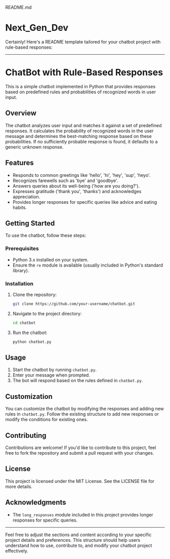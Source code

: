 
README.md
# Next_Gen_Dev
Certainly! Here's a README template tailored for your chatbot project with rule-based responses:

---

# ChatBot with Rule-Based Responses

This is a simple chatbot implemented in Python that provides responses based on predefined rules and probabilities of recognized words in user input.

## Overview

The chatbot analyzes user input and matches it against a set of predefined responses. It calculates the probability of recognized words in the user message and determines the best-matching response based on these probabilities. If no sufficiently probable response is found, it defaults to a generic unknown response.

## Features

- Responds to common greetings like 'hello', 'hi', 'hey', 'sup', 'heyo'.
- Recognizes farewells such as 'bye' and 'goodbye'.
- Answers queries about its well-being ('how are you doing?').
- Expresses gratitude ('thank you', 'thanks') and acknowledges appreciation.
- Provides longer responses for specific queries like advice and eating habits.

## Getting Started

To use the chatbot, follow these steps:

### Prerequisites

- Python 3.x installed on your system.
- Ensure the `re` module is available (usually included in Python's standard library).

### Installation

1. Clone the repository:

   ```bash
   git clone https://github.com/your-username/chatbot.git
   ```

2. Navigate to the project directory:

   ```bash
   cd chatbot
   ```

3. Run the chatbot:

   ```bash
   python chatbot.py
   ```

## Usage

1. Start the chatbot by running `chatbot.py`.
2. Enter your message when prompted.
3. The bot will respond based on the rules defined in `chatbot.py`.

## Customization

You can customize the chatbot by modifying the responses and adding new rules in `chatbot.py`. Follow the existing structure to add new responses or modify the conditions for existing ones.

## Contributing

Contributions are welcome! If you'd like to contribute to this project, feel free to fork the repository and submit a pull request with your changes.

## License

This project is licensed under the MIT License. See the LICENSE file for more details.

## Acknowledgments

- The `long_responses` module included in this project provides longer responses for specific queries.

---

Feel free to adjust the sections and content according to your specific project details and preferences. This structure should help users understand how to use, contribute to, and modify your chatbot project effectively.
